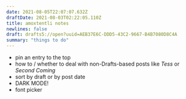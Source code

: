 ```yaml
---
date: 2021-08-05T22:07:07.632Z
draftDate: 2021-08-03T02:22:05.110Z
title: amoxtentli notes
newlines: false
draft: drafts5://open?uuid=AEB37E6C-DDD5-43C2-9667-B4B7080D8C4A
summary: "things to do"
---
```



- pin an entry to the top
- how to / whether to deal with non-Drafts-based posts like _Tess_ or _Second Coming_
- sort by draft or by post date
- DARK MODE!
- font picker
